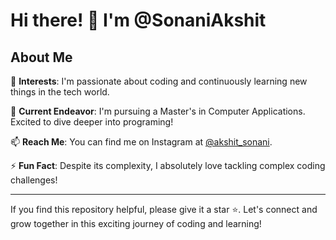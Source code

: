 # Hi there! 👋 I'm @SonaniAkshit

## About Me
👀 **Interests**: I'm passionate about coding and continuously learning new things in the tech world.

🌱 **Current Endeavor**: I'm pursuing a Master's in Computer Applications. Excited to dive deeper into programing!

📫 **Reach Me**: You can find me on Instagram at [@akshit_sonani](https://www.instagram.com/akshit_sonani).

⚡ **Fun Fact**: Despite its complexity, I absolutely love tackling complex coding challenges!

---

If you find this repository helpful, please give it a star ⭐️. Let's connect and grow together in this exciting journey of coding and learning!


<!---
SonaniAkshit/SonaniAkshit is a ✨ special ✨ repository because its `README.md` (this file) appears on your GitHub profile.
You can click the Preview link to take a look at your changes.
--->
